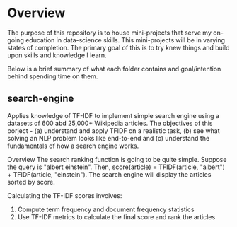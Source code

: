 # Overview
The purpose of this repository is to house mini-projects that serve my on-going education in data-science skills. This mini-projects will be in varying states of completion. The primary goal of this is to try knew things and build upon skills and knowledge I learn.

Below is a brief summary of what each folder contains and goal/intention behind spending time on them.

## search-engine
Applies knowledge of TF-IDF to implement simple search engine using a datasets of 600 abd 25,000+ Wikipedia articles. The objectives of this porject - (a) understand and apply TFIDF on a realistic task, (b) see what solving an NLP problem looks like end-to-end and (c) understand the fundamentals of how a search engine works.

Overview
The search ranking function is going to be quite simple. Suppose the query is "albert einstein". Then, score(article) = TFIDF(article, "albert") + TFIDF(article, "einstein"). The search engine will display the articles sorted by score.

Calculating the TF-IDF scores involves:
1. Compute term frequency and document frequency statistics
2. Use TF-IDF metrics to calculate the final score and rank the articles
